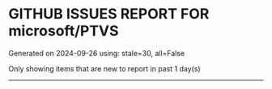 
# GITHUB ISSUES REPORT FOR microsoft/PTVS


Generated on 2024-09-26 using: stale=30, all=False


Only showing items that are new to report in past 1 day(s)


---




















